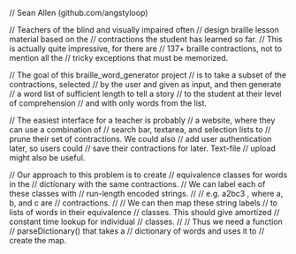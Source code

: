 // Sean Allen (github.com/angstyloop)

// Teachers of the blind and visually impaired often
// design braille lesson material based on the
// contractions the student has learned so far.
// This is actually quite impressive, for there are
//  137+ braille contractions, not to mention all the
// tricky exceptions that must be memorized.

// The goal of this braille_word_generator project
// is to take a subset of the contractions, selected
// by the user and given as input, and then generate
// a word list of sufficient length to tell a story
// to the student at their level of comprehension
// and with only words from the list.

// The easiest interface for a teacher is probably
// a website, where they can use a combination of
// search bar, textarea,  and selection lists to
// prune their set of contractions. We could also
// add user authentication later, so users could
// save their contractions for later. Text-file
// upload might also be useful.

// Our approach to this problem is to create 
//   equivalence classes for words in the
//   dictionary with the same contractions.
//   We can label each of these classes with
//   run-length encoded strings.
//
//   e.g. a2bc3  , where a, b, and c are
//   contractions.
//
//  We can then map these string labels
//  to lists of words in their equivalence
//  classes. This should give amortized 
//  constant time lookup for individual
//  classes.
//
//  Thus we need a function
//  parseDictionary() that takes a 
//  dictionary of words and uses it to 
//  create the map.

